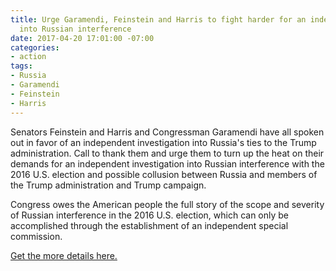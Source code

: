 ```yaml
---
title: Urge Garamendi, Feinstein and Harris to fight harder for an independent investigation
  into Russian interference
date: 2017-04-20 17:01:00 -07:00
categories:
- action
tags:
- Russia
- Garamendi
- Feinstein
- Harris
---
```


Senators Feinstein and Harris and Congressman Garamendi have all spoken out in favor of an independent investigation into Russia's ties to the Trump administration. Call to thank them and urge them to turn up the heat on their demands for an independent investigation into Russian interference with the 2016 U.S. election and possible collusion between Russia and members of the Trump administration and Trump campaign. 

Congress owes the American people the full story of the scope and severity of Russian interference in the 2016 U.S. election, which can only be accomplished through the establishment of an independent special commission. 

[Get the more details here.](https://www.indivisibleguide.com/resource/demand-member-congress-supports-independent-investigation-russian-interference-2016-u-s-election/)